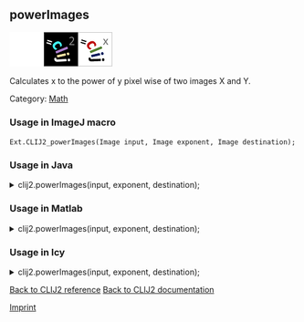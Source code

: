 ## powerImages
<img src="images/mini_empty_logo.png"/><img src="images/mini_clij2_logo.png"/><img src="images/mini_clijx_logo.png"/>

Calculates x to the power of y pixel wise of two images X and Y.

Category: [Math](https://clij.github.io/clij2-docs/reference__math)

### Usage in ImageJ macro
```
Ext.CLIJ2_powerImages(Image input, Image exponent, Image destination);
```




### Usage in Java


<details>

<summary>
clij2.powerImages(input, exponent, destination);
</summary>
<pre class="highlight">// init CLIJ and GPU
import net.haesleinhuepf.clij2.CLIJ2;
import net.haesleinhuepf.clij.clearcl.ClearCLBuffer;
CLIJ2 clij2 = CLIJ2.getInstance();

// get input parameters
ClearCLBuffer input = clij2.push(inputImagePlus);
ClearCLBuffer exponent = clij2.push(exponentImagePlus);
destination = clij2.create(input);
</pre>

<pre class="highlight">
// Execute operation on GPU
clij2.powerImages(input, exponent, destination);
</pre>

<pre class="highlight">
//show result
destinationImagePlus = clij2.pull(destination);
destinationImagePlus.show();

// cleanup memory on GPU
clij2.release(input);
clij2.release(exponent);
clij2.release(destination);
</pre>

</details>





### Usage in Matlab


<details>

<summary>
clij2.powerImages(input, exponent, destination);
</summary>
<pre class="highlight">% init CLIJ and GPU
clij2 = init_clatlab();

% get input parameters
input = clij2.pushMat(input_matrix);
exponent = clij2.pushMat(exponent_matrix);
destination = clij2.create(input);
</pre>

<pre class="highlight">
% Execute operation on GPU
clij2.powerImages(input, exponent, destination);
</pre>

<pre class="highlight">
% show result
destination = clij2.pullMat(destination)

% cleanup memory on GPU
clij2.release(input);
clij2.release(exponent);
clij2.release(destination);
</pre>

</details>





### Usage in Icy


<details>

<summary>
clij2.powerImages(input, exponent, destination);
</summary>
<pre class="highlight">// init CLIJ and GPU
importClass(net.haesleinhuepf.clicy.CLICY);
importClass(Packages.icy.main.Icy);

clij2 = CLICY.getInstance();

// get input parameters
input_sequence = getSequence();
input = clij2.pushSequence(input_sequence);
exponent_sequence = getSequence();
exponent = clij2.pushSequence(exponent_sequence);
destination = clij2.create(input);
</pre>

<pre class="highlight">
// Execute operation on GPU
clij2.powerImages(input, exponent, destination);
</pre>

<pre class="highlight">
// show result
destination_sequence = clij2.pullSequence(destination)
Icy.addSequence(destination_sequence);
// cleanup memory on GPU
clij2.release(input);
clij2.release(exponent);
clij2.release(destination);
</pre>

</details>



[Back to CLIJ2 reference](https://clij.github.io/clij2-docs/reference)
[Back to CLIJ2 documentation](https://clij.github.io/clij2-docs)

[Imprint](https://clij.github.io/imprint)
